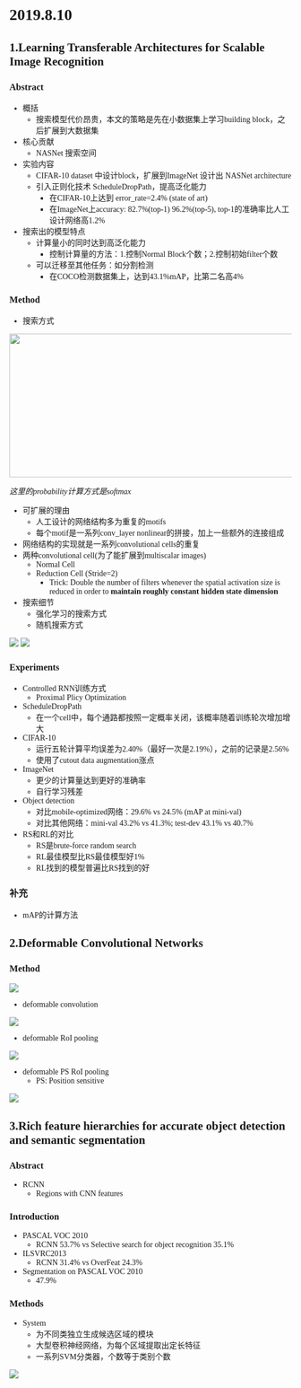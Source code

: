 <font face='微软雅黑' >

# 2019.8.10
## 1.Learning Transferable Architectures for Scalable Image Recognition
### Abstract
- 概括
  - 搜索模型代价昂贵，本文的策略是先在小数据集上学习building block，之后扩展到大数据集
- 核心贡献
  - NASNet 搜索空间
- 实验内容
  - CIFAR-10 dataset 中设计block，扩展到ImageNet 设计出 NASNet architecture
  - 引入正则化技术 ScheduleDropPath，提高泛化能力
    - 在CIFAR-10上达到 error_rate=2.4% (state of art)
    - 在ImageNet上accuracy: 82.7%(top-1) 96.2%(top-5), top-1的准确率比人工设计网络高1.2%
- 搜索出的模型特点
  - 计算量小的同时达到高泛化能力
    - 控制计算量的方法：1.控制Normal Block个数；2.控制初始filter个数
  - 可以迁移至其他任务：如分割检测
    - 在COCO检测数据集上，达到43.1%mAP，比第二名高4%

### Method
- 搜索方式

<img src="pictures/1_1.png" width=512 height=256 />

*这里的probability计算方式是softmax*

- 可扩展的理由
  - 人工设计的网络结构多为重复的motifs
  - 每个motif是一系列conv_layer nonlinear的拼接，加上一些额外的连接组成
- 网络结构的实现就是一系列convolutional cells的重复
- 两种convolutional cell(为了能扩展到multiscalar images)
  - Normal Cell
   - Reduction Cell (Stride=2)
      - Trick: Double the number of filters whenever the spatial activation size is reduced in order to **maintain roughly constant hidden state dimension**
- 搜索细节
  - 强化学习的搜索方式
  - 随机搜索方式

<img src="pictures/1_2.png" />

<img src="pictures/1_3.png" />


### Experiments
- Controlled RNN训练方式
  - Proximal Plicy Optimization
- ScheduleDropPath
  - 在一个cell中，每个通路都按照一定概率关闭，该概率随着训练轮次增加增大
- CIFAR-10
  - 运行五轮计算平均误差为2.40%（最好一次是2.19%），之前的记录是2.56%
  - 使用了cutout data augmentation涨点
- ImageNet
  - 更少的计算量达到更好的准确率
  - 自行学习残差
- Object detection
  - 对比mobile-optimized网络：29.6% vs 24.5% (mAP at mini-val)
  - 对比其他网络：mini-val 43.2% vs 41.3%; test-dev 43.1% vs 40.7%
- RS和RL的对比
  - RS是brute-force random search
  - RL最佳模型比RS最佳模型好1%
  - RL找到的模型普遍比RS找到的好

### 补充
- mAP的计算方法

## 2.Deformable Convolutional Networks
### Method

<img src='pictures/2_1.png' />

- deformable convolution

<img src='pictures/2_2.png' />

- deformable RoI pooling

<img src='pictures/2_3.png' />

- deformable PS RoI pooling
  - PS: Position sensitive
<img src='pictures/2_4.png' />


## 3.Rich feature hierarchies for accurate object detection and semantic segmentation
### Abstract
- RCNN
  - Regions with CNN features

### Introduction
- PASCAL VOC 2010
  - RCNN 53.7% vs Selective search for object recognition 35.1%
- ILSVRC2013
  - RCNN 31.4% vs OverFeat 24.3%
- Segmentation on PASCAL VOC 2010
  - 47.9%

### Methods
- System
  - 为不同类独立生成候选区域的模块
  - 大型卷积神经网络，为每个区域提取出定长特征
  - 一系列SVM分类器，个数等于类别个数

<img src='pictures/3_1.png' />



</font>